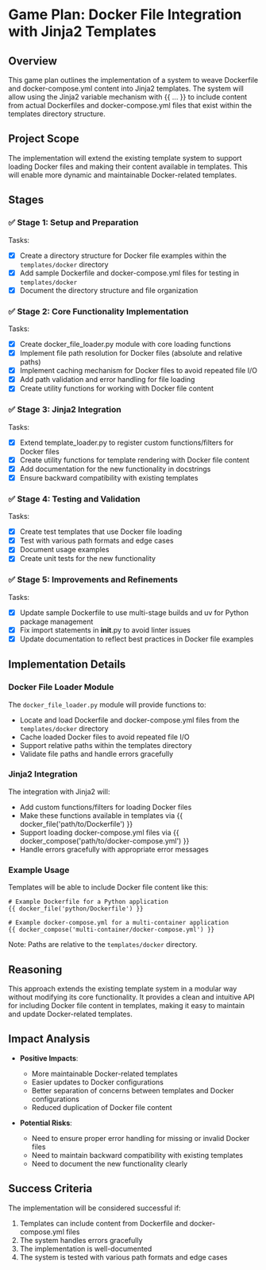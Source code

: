 # Game Plan: Docker File Integration with Jinja2 Templates

## Overview
This game plan outlines the implementation of a system to weave Dockerfile and docker-compose.yml content into Jinja2 templates. The system will allow using the Jinja2 variable mechanism with {{ ... }} to include content from actual Dockerfiles and docker-compose.yml files that exist within the templates directory structure.

## Project Scope
The implementation will extend the existing template system to support loading Docker files and making their content available in templates. This will enable more dynamic and maintainable Docker-related templates.

## Stages

### ✅ Stage 1: Setup and Preparation
Tasks:
- [x] Create a directory structure for Docker file examples within the `templates/docker` directory
- [x] Add sample Dockerfile and docker-compose.yml files for testing in `templates/docker`
- [x] Document the directory structure and file organization

### ✅ Stage 2: Core Functionality Implementation
Tasks:
- [x] Create docker_file_loader.py module with core loading functions
- [x] Implement file path resolution for Docker files (absolute and relative paths)
- [x] Implement caching mechanism for Docker files to avoid repeated file I/O
- [x] Add path validation and error handling for file loading
- [x] Create utility functions for working with Docker file content

### ✅ Stage 3: Jinja2 Integration
Tasks:
- [x] Extend template_loader.py to register custom functions/filters for Docker files
- [x] Create utility functions for template rendering with Docker file content
- [x] Add documentation for the new functionality in docstrings
- [x] Ensure backward compatibility with existing templates

### ✅ Stage 4: Testing and Validation
Tasks:
- [x] Create test templates that use Docker file loading
- [x] Test with various path formats and edge cases
- [x] Document usage examples
- [x] Create unit tests for the new functionality

### ✅ Stage 5: Improvements and Refinements
Tasks:
- [x] Update sample Dockerfile to use multi-stage builds and uv for Python package management
- [x] Fix import statements in __init__.py to avoid linter issues
- [x] Update documentation to reflect best practices in Docker file examples

## Implementation Details

### Docker File Loader Module
The `docker_file_loader.py` module will provide functions to:
- Locate and load Dockerfile and docker-compose.yml files from the `templates/docker` directory
- Cache loaded Docker files to avoid repeated file I/O
- Support relative paths within the templates directory
- Validate file paths and handle errors gracefully

### Jinja2 Integration
The integration with Jinja2 will:
- Add custom functions/filters for loading Docker files
- Make these functions available in templates via {{ docker_file('path/to/Dockerfile') }}
- Support loading docker-compose.yml files via {{ docker_compose('path/to/docker-compose.yml') }}
- Handle errors gracefully with appropriate error messages

### Example Usage
Templates will be able to include Docker file content like this:
```
# Example Dockerfile for a Python application
{{ docker_file('python/Dockerfile') }}

# Example docker-compose.yml for a multi-container application
{{ docker_compose('multi-container/docker-compose.yml') }}
```

Note: Paths are relative to the `templates/docker` directory.

## Reasoning
This approach extends the existing template system in a modular way without modifying its core functionality. It provides a clean and intuitive API for including Docker file content in templates, making it easy to maintain and update Docker-related templates.

## Impact Analysis
- **Positive Impacts**:
  - More maintainable Docker-related templates
  - Easier updates to Docker configurations
  - Better separation of concerns between templates and Docker configurations
  - Reduced duplication of Docker file content

- **Potential Risks**:
  - Need to ensure proper error handling for missing or invalid Docker files
  - Need to maintain backward compatibility with existing templates
  - Need to document the new functionality clearly

## Success Criteria
The implementation will be considered successful if:
1. Templates can include content from Dockerfile and docker-compose.yml files
2. The system handles errors gracefully
3. The implementation is well-documented
4. The system is tested with various path formats and edge cases 